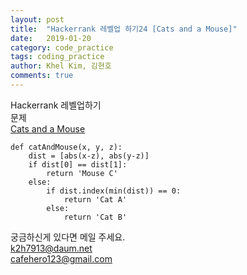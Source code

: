 ```yaml
---
layout: post
title:  "Hackerrank 레벨업 하기24 [Cats and a Mouse]"
date:   2019-01-20
category: code_practice
tags: coding_practice
author: Khel Kim, 김현호
comments: true
---
```


Hackerrank 레벨업하기  
문제  
[Cats and a Mouse](https://www.hackerrank.com/challenges/cats-and-a-mouse/problem)

~~~
def catAndMouse(x, y, z):
    dist = [abs(x-z), abs(y-z)]
    if dist[0] == dist[1]:
        return 'Mouse C'
    else:
        if dist.index(min(dist)) == 0:
            return 'Cat A'
        else:
            return 'Cat B'
~~~

궁금하신게 있다면 메일 주세요.  
k2h7913@daum.net  
cafehero123@gmail.com
